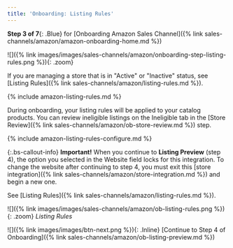 ```yaml
---
title: 'Onboarding: Listing Rules'
---
```



**Step 3 of 7**{: .Blue} for [Onboarding Amazon Sales Channel]({% link sales-channels/amazon/amazon-onboarding-home.md %})

![]({% link images/images/sales-channels/amazon/onboarding-step-listing-rules.png %}){: .zoom}

If you are managing a store that is in "Active" or "Inactive" status, see [Listing Rules]({% link sales-channels/amazon/listing-rules.md %}).

{% include amazon-listing-rules.md %}

During onboarding, your listing rules will be applied to your catalog products. You can review ineligible listings on the Ineligible tab in the [Store Review]({% link sales-channels/amazon/ob-store-review.md %}) step.

{% include amazon-listing-rules-configure.md %}

{:.bs-callout-info}
**Important!** When you continue to **Listing Preview** (step 4), the option you selected in the Website field locks for this integration. To change the website after continuing to step 4, you must exit this [store integration]({% link sales-channels/amazon/store-integration.md %}) and begin a new one.

See [Listing Rules]({% link sales-channels/amazon/listing-rules.md %}).

![]({% link images/images/sales-channels/amazon/ob-listing-rules.png %}){: .zoom}
_Listing Rules_

![]({% link images/images/btn-next.png %}){: .Inline} [Continue to Step 4 of Onboarding]({% link sales-channels/amazon/ob-listing-preview.md %})
